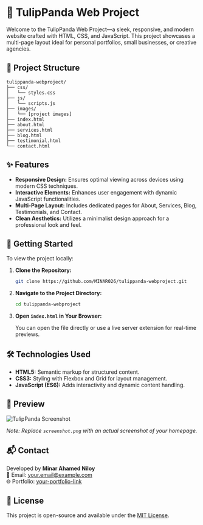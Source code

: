 # 🌸 TulipPanda Web Project

Welcome to the TulipPanda Web Project—a sleek, responsive, and modern website crafted with HTML, CSS, and JavaScript. This project showcases a multi-page layout ideal for personal portfolios, small businesses, or creative agencies.

## 📁 Project Structure

```
tulippanda-webproject/
├── css/
│   └── styles.css
├── js/
│   └── scripts.js
├── images/
│   └── [project images]
├── index.html
├── about.html
├── services.html
├── blog.html
├── testimonial.html
└── contact.html
```

## ✨ Features

- **Responsive Design:** Ensures optimal viewing across devices using modern CSS techniques.
- **Interactive Elements:** Enhances user engagement with dynamic JavaScript functionalities.
- **Multi-Page Layout:** Includes dedicated pages for About, Services, Blog, Testimonials, and Contact.
- **Clean Aesthetics:** Utilizes a minimalist design approach for a professional look and feel.

## 🚀 Getting Started

To view the project locally:

1. **Clone the Repository:**

   ```bash
   git clone https://github.com/MINAR026/tulippanda-webproject.git
   ```

2. **Navigate to the Project Directory:**

   ```bash
   cd tulippanda-webproject
   ```

3. **Open `index.html` in Your Browser:**

   You can open the file directly or use a live server extension for real-time previews.

## 🛠️ Technologies Used

- **HTML5:** Semantic markup for structured content.
- **CSS3:** Styling with Flexbox and Grid for layout management.
- **JavaScript (ES6):** Adds interactivity and dynamic content handling.

## 📸 Preview

![TulipPanda Screenshot](images/screenshot.png)

*Note: Replace `screenshot.png` with an actual screenshot of your homepage.*

## 📬 Contact

Developed by **Minar Ahamed Niloy**  
📧 Email: [your.email@example.com](mailto:your.email@example.com)  
🌐 Portfolio: [your-portfolio-link](https://your-portfolio-link.com)

## 📄 License

This project is open-source and available under the [MIT License](LICENSE).
